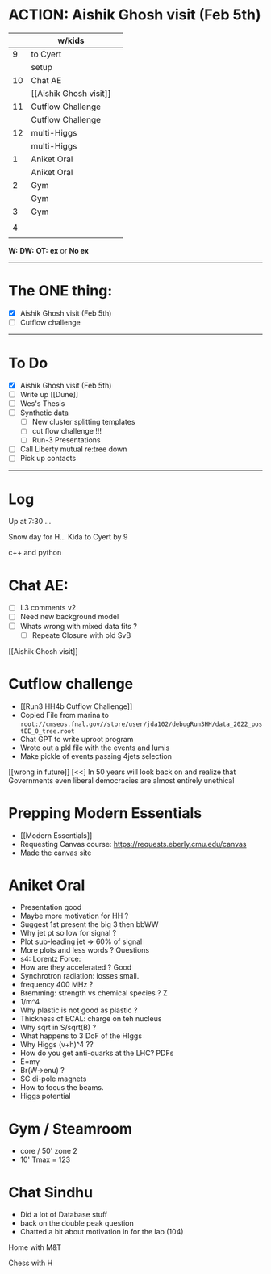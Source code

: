 # ACTION:  Aishik Ghosh visit (Feb 5th)

|     | w/kids                 |     |
| --- | ---------------------- | --- |
| 9   | to Cyert               |     |
|     | setup                  |     |
| 10  | Chat AE                |     |
|     | [[Aishik Ghosh visit]] |     |
| 11  | Cutflow Challenge      |     |
|     | Cutflow Challenge      |     |
| 12  | multi-Higgs            |     |
|     | multi-Higgs            |     |
| 1   | Aniket Oral            |     |
|     | Aniket Oral            |     |
| 2   | Gym                    |     |
|     | Gym                    |     |
| 3   | Gym                    |     |
|     |                        |     |
| 4   |                        |     |
|     |                        |     |

**W:**
**DW:**
**OT:**
**ex** or **No ex**

---
# The ONE thing: 
- [x]  Aishik Ghosh visit (Feb 5th)
- [ ] Cutflow challenge 

---
# To Do

- [x]  Aishik Ghosh visit (Feb 5th)
- [ ]  Write up [[Dune]]
- [ ] Wes's Thesis
- [ ] Synthetic data
	- [ ] New cluster splitting templates
	- [ ] cut flow challenge !!!
	- [ ] Run-3 Presentations 
- [ ] Call Liberty mutual re:tree down
- [ ] Pick up contacts

---

# Log

Up at 7:30 ... 

Snow day for H... Kida to Cyert by 9

c++ and python

# Chat AE: 
- [ ] L3 comments v2
- [ ] Need new background model
- [ ] Whats wrong with mixed data fits ?
	- [ ] Repeate Closure with old SvB

[[Aishik Ghosh visit]]

# Cutflow challenge
- [[Run3 HH4b Cutflow Challenge]]
- Copied File from marina to 
	`root://cmseos.fnal.gov//store/user/jda102/debugRun3HH/data_2022_postEE_0_tree.root`
- Chat GPT to write uproot program
- Wrote out a pkl file with the events and lumis
- Make pickle of events passing 4jets selection


[[wrong in future]] [<<] In 50 years will look back on and realize that Governments even liberal democracies are almost entirely unethical


# Prepping Modern Essentials
- [[Modern Essentials]]
- Requesting Canvas course: https://requests.eberly.cmu.edu/canvas
- Made the canvas site

# Aniket Oral 
- Presentation good
- Maybe more motivation for HH ?
- Suggest 1st present the big 3 then bbWW
- Why jet pt so low for signal ? 
- Plot sub-leading jet => 60% of signal
- More plots and less words ?
 Questions
 - s4: Lorentz Force: 
 - How are they accelerated ? Good
 - Synchrotron radiation:  losses small. 
 - frequency 400 MHz ?
 - Bremming: strength vs chemical species ? Z 
 - 1/m^4 
 - Why plastic is not good as plastic ?
 - Thickness of ECAL: charge on teh nucleus
 - Why sqrt in S/sqrt(B) ?
 - What happens to 3 DoF of the HIggs
 - Why Higgs (v+h)^4 ??
 - How do you get anti-quarks at the LHC? PDFs 
 - E=mγ
 - Br(W->enu) ?
 - SC di-pole magnets 
 - How to focus the beams. 
 - Higgs potential 

# Gym / Steamroom
- core / 50' zone 2
- 10' Tmax = 123

# Chat Sindhu 
- Did a lot of Database stuff
- back on the double peak question
- Chatted a bit about motivation in for the lab (104)

Home with M&T 

Chess with H